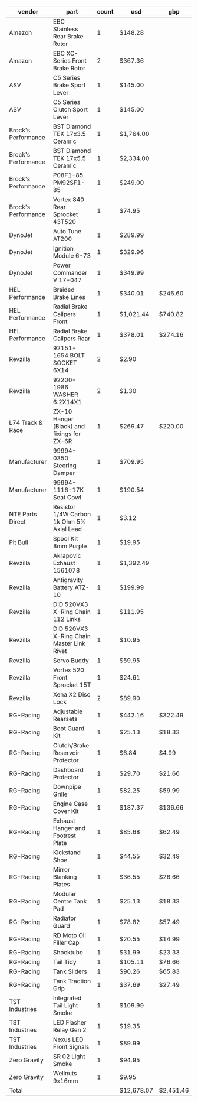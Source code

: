 vendor              | part                                       | count | usd        | gbp       |
--------------------|--------------------------------------------|-------|------------|-----------|
Amazon              | EBC Stainless Rear Brake Rotor             | 1     | $148.28    |           |
Amazon              | EBC XC-Series Front Brake Rotor            | 2     | $367.36    |           |
ASV                 | C5 Series Brake Sport Lever                | 1     | $145.00    |           |
ASV                 | C5 Series Clutch Sport Lever               | 1     | $145.00    |           |
Brock's Performance | BST Diamond TEK 17x3.5 Ceramic             | 1     | $1,764.00  |           |
Brock's Performance | BST Diamond TEK 17x5.5 Ceramic             | 1     | $2,334.00  |           |
Brock's Performance | P08F1-85 PM92SF1-85                        | 1     | $249.00    |           |
Brock's Performance | Vortex 840 Rear Sprocket 43T520            | 1     | $74.95     |           |
DynoJet             | Auto Tune AT200                            | 1     | $289.99    |           |
DynoJet             | Ignition Module 6-73                       | 1     | $329.96    |           |
DynoJet             | Power Commander V 17-047                   | 1     | $349.99    |           |
HEL Performance     | Braided Brake Lines                        | 1     | $340.01    | $246.60   |
HEL Performance     | Radial Brake Calipers Front                | 1     | $1,021.44  | $740.82   |
HEL Performance     | Radial Brake Calipers Rear                 | 1     | $378.01    | $274.16   |
Revzilla            | 92151-1654 BOLT SOCKET 6X14                | 2     | $2.90      |           |
Revzilla            | 92200-1986 WASHER 6.2X14X1                 | 2     | $1.30      |           |
L74 Track & Race    | ZX-10 Hanger (Black) and fixings for ZX-6R | 1     | $269.47    | $220.00   |
Manufacturer        | 99994-0350 Steering Damper                 | 1     | $709.95    |           |
Manufacturer        | 99994-1116-17K Seat Cowl                   | 1     | $190.54    |           |
NTE Parts Direct    | Resistor 1/4W Carbon 1k Ohm 5% Axial Lead  | 1     | $3.12      |           |
Pit Bull            | Spool Kit 8mm Purple                       | 1     | $19.95     |           |
Revzilla            | Akrapovic Exhaust 1561078                  | 1     | $1,392.49  |           |
Revzilla            | Antigravity Battery ATZ-10                 | 1     | $199.99    |           |
Revzilla            | DID 520VX3 X-Ring Chain 112 Links          | 1     | $111.95    |           |
Revzilla            | DID 520VX3 X-Ring Chain Master Link Rivet  | 1     | $10.95     |           |
Revzilla            | Servo Buddy                                | 1     | $59.95     |           |
Revzilla            | Vortex 520 Front Sprocket 15T              | 1     | $24.61     |           |
Revzilla            | Xena X2 Disc Lock                          | 2     | $89.90     |           |
RG-Racing           | Adjustable Rearsets                        | 1     | $442.16    | $322.49   |
RG-Racing           | Boot Guard Kit                             | 1     | $25.13     | $18.33    |
RG-Racing           | Clutch/Brake Reservoir Protector           | 1     | $6.84      | $4.99     |
RG-Racing           | Dashboard Protector                        | 1     | $29.70     | $21.66    |
RG-Racing           | Downpipe Grille                            | 1     | $82.25     | $59.99    |
RG-Racing           | Engine Case Cover Kit                      | 1     | $187.37    | $136.66   |
RG-Racing           | Exhaust Hanger and Footrest Plate          | 1     | $85.68     | $62.49    |
RG-Racing           | Kickstand Shoe                             | 1     | $44.55     | $32.49    |
RG-Racing           | Mirror Blanking Plates                     | 1     | $36.55     | $26.66    |
RG-Racing           | Modular Centre Tank Pad                    | 1     | $25.13     | $18.33    |
RG-Racing           | Radiator Guard                             | 1     | $78.82     | $57.49    |
RG-Racing           | RD Moto Oil Filler Cap                     | 1     | $20.55     | $14.99    |
RG-Racing           | Shocktube                                  | 1     | $31.99     | $23.33    |
RG-Racing           | Tail Tidy                                  | 1     | $105.11    | $76.66    |
RG-Racing           | Tank Sliders                               | 1     | $90.26     | $65.83    |
RG-Racing           | Tank Traction Grip                         | 1     | $37.69     | $27.49    |
TST Industries      | Integrated Tail Light Smoke                | 1     | $109.99    |           |
TST Industries      | LED Flasher Relay Gen 2                    | 1     | $19.35     |           |
TST Industries      | Nexus LED Front Signals                    | 1     | $89.99     |           |
Zero Gravity        | SR 02 Light Smoke                          | 1     | $94.95     |           |
Zero Gravity        | Wellnuts 9x16mm                            | 1     | $9.95      |           |
Total               |                                            |       | $12,678.07 | $2,451.46 |
